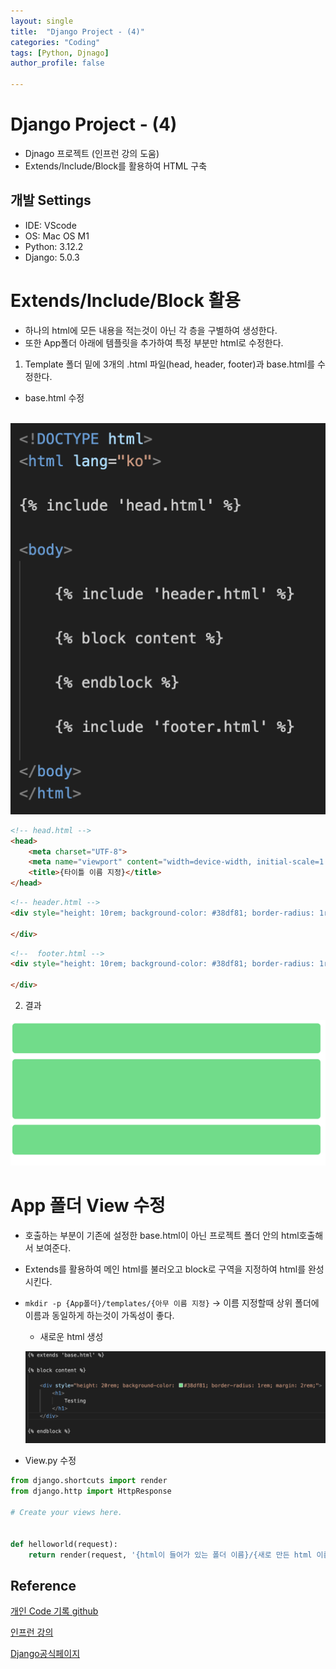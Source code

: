 ```yaml
---
layout: single
title:  "Django Project - (4)"
categories: "Coding"
tags: [Python, Djnago]
author_profile: false

---
```


# Django Project - (4)

- Djnago 프로젝트 (인프런 강의 도움)
- Extends/Include/Block를 활용하여 HTML 구축

## 개발 Settings
- IDE: VScode
- OS: Mac OS M1
- Python: 3.12.2
- Django: 5.0.3

# Extends/Include/Block 활용
   - 하나의 html에 모든 내용을 적는것이 아닌 각 층을 구별하여 생성한다.
   - 또한 App폴더 아래에 템플릿을 추가하여 특정 부분만 html로 수정한다.

   1. Template 폴더 밑에 3개의 .html 파일(head, header, footer)과 base.html를 수정한다.

   - base.html 수정

​	![image-20240320200200358](/images/2024-02-20-Django_Infleran_4/image-20240320200200358.png)

```html
<!-- head.html -->
<head>
    <meta charset="UTF-8">
    <meta name="viewport" content="width=device-width, initial-scale=1.0">
    <title>{타이틀 이름 지정}</title>
</head>
```

```html
<!-- header.html -->
<div style="height: 10rem; background-color: #38df81; border-radius: 1rem; margin: 2rem;">

</div>
```

```html
<!--  footer.html -->
<div style="height: 10rem; background-color: #38df81; border-radius: 1rem; margin: 2rem;">
        
</div>
```

   2. 결과 

![image-20240320193110107](/images/2024-02-20-Django_Infleran_4/image-20240320193110107.png)


# App 폴더 View 수정
   - 호출하는 부분이 기존에 설정한 base.html이 아닌 프로젝트 폴더 안의 html호출해서 보여준다.

   - Extends를 활용하여 메인 html를 불러오고 block로 구역을 지정하여 html를 완성 시킨다.

   - `mkdir -p {App폴더}/templates/{아무 이름 지정}` -> 이름 지정할때 상위 폴더에 이름과 동일하게 하는것이 가독성이 좋다.

     - 새로운 html 생성

     ![image-20240320200247298](/images/2024-02-20-Django_Infleran_4/image-20240320200247298.png)

   - View.py 수정

```python
from django.shortcuts import render
from django.http import HttpResponse

# Create your views here.


def helloworld(request):
    return render(request, '{html이 들어가 있는 폴더 이름}/{새로 만든 html 이름}.html')
```



## Reference

[개인 Code 기록 github](https://github.com/chusonghyeon/Django_Project)

[인프런 강의](https://www.inflearn.com/course/%EC%9E%A5%EA%B3%A0-%ED%95%80%ED%84%B0%EB%A0%88%EC%8A%A4%ED%8A%B8/dashboard)

[Django공식페이지](https://www.djangoproject.com/)
